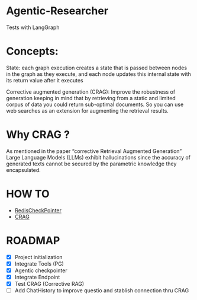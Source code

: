 # Agentic-Researcher

Tests with LangGraph

# Concepts:

State: each graph execution creates a state that is passed between nodes in the graph as they execute, and each node updates this internal state with its return value after it executes

Corrective augmented generation (CRAG): Improve the robustness of generation keeping in mind that by retrieving from a static and limited corpus of data you could return sub-optimal documents. So you can use web searches as an extension for augmenting the retrieval results.


# Why CRAG ?

As mentioned in the paper “corrective Retrieval Augmented Generation” Large Language Models (LLMs) exhibit hallucinations since the accuracy of generated texts cannot be secured by the parametric knowledge they encapsulated.

# HOW TO

- [RedisCheckPointer](https://langchain-ai.github.io/langgraph/how-tos/persistence_redis)
- [CRAG](https://arxiv.org/pdf/2401.15884)


# ROADMAP

- [x] Project initialization
- [x] Integrate Tools (PG)
- [x] Agentic checkpointer
- [x] Integrate Endpoint
- [x] Test CRAG (Corrective RAG)
- [ ] Add ChatHistory to improve questio and stablish connection thru CRAG